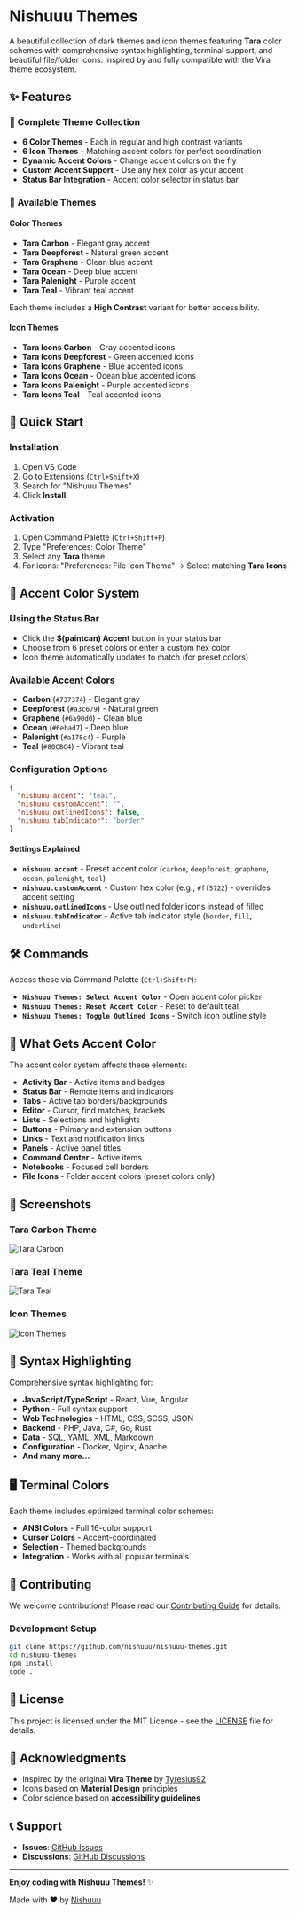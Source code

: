 # Nishuuu Themes

A beautiful collection of dark themes and icon themes featuring **Tara** color schemes with comprehensive syntax highlighting, terminal support, and beautiful file/folder icons. Inspired by and fully compatible with the Vira theme ecosystem.

## ✨ Features

### 🎨 **Complete Theme Collection**
- **6 Color Themes** - Each in regular and high contrast variants
- **6 Icon Themes** - Matching accent colors for perfect coordination
- **Dynamic Accent Colors** - Change accent colors on the fly
- **Custom Accent Support** - Use any hex color as your accent
- **Status Bar Integration** - Accent color selector in status bar

### 🌈 **Available Themes**

#### Color Themes
- **Tara Carbon** - Elegant gray accent
- **Tara Deepforest** - Natural green accent  
- **Tara Graphene** - Clean blue accent
- **Tara Ocean** - Deep blue accent
- **Tara Palenight** - Purple accent
- **Tara Teal** - Vibrant teal accent

Each theme includes a **High Contrast** variant for better accessibility.

#### Icon Themes
- **Tara Icons Carbon** - Gray accented icons
- **Tara Icons Deepforest** - Green accented icons
- **Tara Icons Graphene** - Blue accented icons  
- **Tara Icons Ocean** - Ocean blue accented icons
- **Tara Icons Palenight** - Purple accented icons
- **Tara Icons Teal** - Teal accented icons

## 🚀 Quick Start

### Installation
1. Open VS Code
2. Go to Extensions (`Ctrl+Shift+X`)
3. Search for "Nishuuu Themes"
4. Click **Install**

### Activation
1. Open Command Palette (`Ctrl+Shift+P`)
2. Type "Preferences: Color Theme"
3. Select any **Tara** theme
4. For icons: "Preferences: File Icon Theme" → Select matching **Tara Icons**

## 🎯 Accent Color System

### Using the Status Bar
- Click the **$(paintcan) Accent** button in your status bar
- Choose from 6 preset colors or enter a custom hex color
- Icon theme automatically updates to match (for preset colors)

### Available Accent Colors
- **Carbon** (`#737374`) - Elegant gray
- **Deepforest** (`#a3c679`) - Natural green
- **Graphene** (`#6a90d0`) - Clean blue
- **Ocean** (`#6ebad7`) - Deep blue  
- **Palenight** (`#a178c4`) - Purple
- **Teal** (`#80CBC4`) - Vibrant teal

### Configuration Options

```json
{
  "nishuuu.accent": "teal",
  "nishuuu.customAccent": "",
  "nishuuu.outlinedIcons": false,
  "nishuuu.tabIndicator": "border"
}
```

#### Settings Explained

- **`nishuuu.accent`** - Preset accent color (`carbon`, `deepforest`, `graphene`, `ocean`, `palenight`, `teal`)
- **`nishuuu.customAccent`** - Custom hex color (e.g., `#ff5722`) - overrides accent setting
- **`nishuuu.outlinedIcons`** - Use outlined folder icons instead of filled
- **`nishuuu.tabIndicator`** - Active tab indicator style (`border`, `fill`, `underline`)

## 🛠️ Commands

Access these via Command Palette (`Ctrl+Shift+P`):

- **`Nishuuu Themes: Select Accent Color`** - Open accent color picker
- **`Nishuuu Themes: Reset Accent Color`** - Reset to default teal
- **`Nishuuu Themes: Toggle Outlined Icons`** - Switch icon outline style

## 🎨 What Gets Accent Color

The accent color system affects these elements:
- **Activity Bar** - Active items and badges
- **Status Bar** - Remote items and indicators  
- **Tabs** - Active tab borders/backgrounds
- **Editor** - Cursor, find matches, brackets
- **Lists** - Selections and highlights
- **Buttons** - Primary and extension buttons
- **Links** - Text and notification links
- **Panels** - Active panel titles
- **Command Center** - Active items
- **Notebooks** - Focused cell borders
- **File Icons** - Folder accent colors (preset colors only)

## 📸 Screenshots

### Tara Carbon Theme
![Tara Carbon](https://via.placeholder.com/800x450/0A0A0A/737374?text=Tara+Carbon+Theme)

### Tara Teal Theme  
![Tara Teal](https://via.placeholder.com/800x450/0A0A0A/80CBC4?text=Tara+Teal+Theme)

### Icon Themes
![Icon Themes](https://via.placeholder.com/800x450/0A0A0A/ffffff?text=Beautiful+File+Icons)

## 🎨 Syntax Highlighting

Comprehensive syntax highlighting for:
- **JavaScript/TypeScript** - React, Vue, Angular
- **Python** - Full syntax support
- **Web Technologies** - HTML, CSS, SCSS, JSON
- **Backend** - PHP, Java, C#, Go, Rust
- **Data** - SQL, YAML, XML, Markdown
- **Configuration** - Docker, Nginx, Apache
- **And many more...**

## 🖥️ Terminal Colors

Each theme includes optimized terminal color schemes:
- **ANSI Colors** - Full 16-color support
- **Cursor Colors** - Accent-coordinated
- **Selection** - Themed backgrounds
- **Integration** - Works with all popular terminals

## 🤝 Contributing

We welcome contributions! Please read our [Contributing Guide](CONTRIBUTING.md) for details.

### Development Setup
```bash
git clone https://github.com/nishuuu/nishuuu-themes.git
cd nishuuu-themes
npm install
code .
```

## 📄 License

This project is licensed under the MIT License - see the [LICENSE](LICENSE) file for details.

## 🙏 Acknowledgments

- Inspired by the original **Vira Theme** by [Tyresius92](https://github.com/Tyresius92)
- Icons based on **Material Design** principles
- Color science based on **accessibility guidelines**

## 📞 Support

- **Issues**: [GitHub Issues](https://github.com/nishuuu/nishuuu-themes/issues)
- **Discussions**: [GitHub Discussions](https://github.com/nishuuu/nishuuu-themes/discussions)

---

**Enjoy coding with Nishuuu Themes!** ✨

Made with ❤️ by [Nishuuu](https://github.com/nishuuu)
